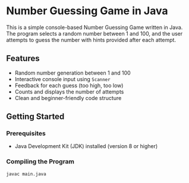 # Number Guessing Game in Java

This is a simple console-based Number Guessing Game written in Java. The program selects a random number between 1 and 100, and the user attempts to guess the number with hints provided after each attempt.

## Features

- Random number generation between 1 and 100
- Interactive console input using `Scanner`
- Feedback for each guess (too high, too low)
- Counts and displays the number of attempts
- Clean and beginner-friendly code structure

## Getting Started

### Prerequisites

- Java Development Kit (JDK) installed (version 8 or higher)

### Compiling the Program

```bash
javac main.java

